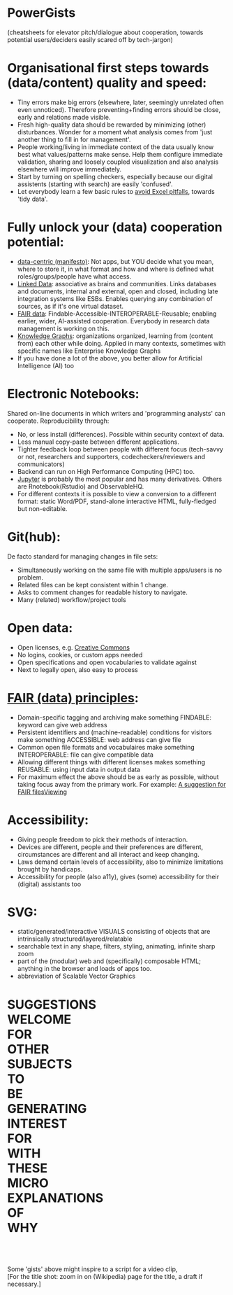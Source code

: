 # PowerGists
(cheatsheets for elevator pitch/dialogue about cooperation, towards potential users/deciders easily scared off by tech-jargon)

Organisational first steps towards (data/content) quality and speed:
====================================================================
- Tiny errors make big errors (elsewhere, later, seemingly unrelated often even unnoticed). Therefore preventing+finding errors should be close, early and relations made visible.
- Fresh high-quality data should be rewarded by minimizing (other) disturbances. Wonder for a moment what analysis comes from 'just another thing to fill in for management'.
- People working/living in immediate context of the data usually know best what values/patterns make sense. Help them configure immediate validation, sharing and loosely coupled visualization and also analysis elsewhere will improve immediately.
- Start by turning on spelling checkers, especially because our digital assistents (starting with search) are easily 'confused'.
- Let everybody learn a few basic rules to [avoid Excel pitfalls](https://github.com/steltenpower/avoid-Excel-pitfalls), towards 'tidy data'.

Fully unlock your (data) cooperation potential:
===============================================
- [data-centric (manifesto)](http://datacentricmanifesto.org/): Not apps, but YOU decide what you mean, where to store it, in what format and how and where is defined what roles/groups/people have what access.
- [Linked Data](https://en.wikipedia.org/wiki/Linked_data): associative as brains and communities. Links databases and documents, internal and external, open and closed, including late integration systems like ESBs. Enables querying any combination of sources, as if it's one virtual dataset.
- [FAIR data](#fair-data-principles): Findable-Accessible-INTEROPERABLE-Reusable; enabling earlier, wider, AI-assisted cooperation. Everybody in research data management is working on this.
- [Knowledge Graphs](https://open.hpi.de/courses/knowledgegraphs2020): organizations organized, learning from (content from) each other while doing. Applied in many contexts, sometimes with specific names like Enterprise Knowledge Graphs
- If you have done a lot of the above, you better allow for Artificial Intelligence (AI) too 

Electronic Notebooks:
=====================
Shared on-line documents in which writers and 'programming analysts' can cooperate. Reproducibility through:
- No, or less install (differences). Possible within security context of data.
- Less manual copy-paste between different applications. 
- Tighter feedback loop between people with different focus (tech-savvy or not, researchers and supporters, codecheckers/reviewers and communicators)
- Backend can run on High Performance Computing (HPC) too.
- [Jupyter](https://www.youtube.com/watch?v=eJDxcR1V7Qg) is probably the most popular and has many derivatives. Others are Rnotebook(Rstudio) and ObservableHQ.
- For different contexts it is possible to view a conversion to a different format: static Word/PDF, stand-alone interactive HTML, fully-fledged but non-editable.

Git(hub):
=========
De facto standard for managing changes in file sets:
- Simultaneously working on the same file with multiple apps/users is no problem.
- Related files can be kept consistent within 1 change.
- Asks to comment changes for readable history to navigate.
- Many (related) workflow/project tools

Open data:
==========
- Open licenses, e.g. [Creative Commons](https://creativecommons.org/)
- No logins, cookies, or custom apps needed
- Open specifications and open vocabularies to validate against
- Next to legally open, also easy to process

[FAIR (data) principles](https://www.go-fair.org/fair-principles/):
======================
- Domain-specific tagging and archiving make something FINDABLE: keyword can give web address
- Persistent identifiers and (machine-readable) conditions for visitors make something ACCESSIBLE: web address can give file
- Common open file formats and vocabulaires make something INTEROPERABLE: file can give compatible data
- Allowing different things with different licenses makes something REUSABLE: using input data in output data
- For maximum effect the above should be as early as possible, without taking focus away from the primary work. For example: [A suggestion for FAIR filesViewing](https://github.com/steltenpower/FAIRfilesViewing)

Accessibility:
==============
- Giving people freedom to pick their methods of interaction.
- Devices are different, people and their preferences are different, circumstances are different and all interact and keep changing.
- Laws demand certain levels of accessibility, also to minimize limitations brought by handicaps.
- Accessibility for people (also a11y), gives (some) accessibility for their (digital) assistants too

SVG:
====
- static/generated/interactive VISUALS consisting of objects that are intrinsically structured/layered/relatable
- searchable text in any shape, filters, styling, animating, infinite sharp zoom
- part of the (modular) web and (specifically) composable HTML; anything in the browser and loads of apps too.
- abbreviation of Scalable Vector Graphics

SUGGESTIONS<br>
WELCOME<br>
FOR<br>
OTHER<br>
SUBJECTS<br>
TO<br>
BE<br>
GENERATING<br>
INTEREST<br>
FOR<br>
WITH<br>
THESE<br>
MICRO<br>
EXPLANATIONS<br>
OF<br>
WHY<br>
========



<br><br><br>
Some 'gists' above might inspire to a script for a video clip,<br>
[For the title shot: zoom in on (Wikipedia) page for the title, a draft if necessary.]
